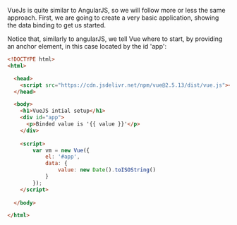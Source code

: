 VueJs is quite similar to AngularJS, so we will follow more or less the same approach. First, we are going to create a very basic application,
showing the data binding to get us started.

Notice that, similarly to angularJS, we tell Vue where to start, by providing an anchor element, in this case located by the id 'app':

```html
<!DOCTYPE html>
<html>

  <head>
    <script src="https://cdn.jsdelivr.net/npm/vue@2.5.13/dist/vue.js"></script>
  </head>

  <body>
    <h1>VueJS intial setup</h1>
    <div id="app">
      <p>Binded value is '{{ value }}'</p>  
    </div>
    
    <script>
        var vm = new Vue({
            el: '#app',
            data: {
                value: new Date().toISOString()
            }
        });
    </script>
    
  </body>

</html>
```
